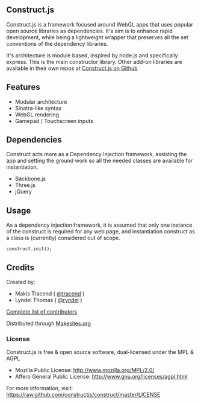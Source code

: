 ## Construct.js

Construct.js is a framework  focused around WebGL apps that uses popular open source libraries as dependencies. It's aim is to enhance rapid development, while being a lightweight wrapper that preserves all the set conventions of the dependency libraries.

It's architecture is module based, inspired by node.js and specifically express. This is the main constructor library. Other add-on libraries are available in their own repos at [Construct.js on Github](http://github.com/constructjs)


## Features

* Modular architecture
* Sinatra-like syntax
* WebGL rendering
* Gamepad / Touchscreen inputs


## Dependencies

Construct acts more as a Dependency Injection framework, assisting the app and setting the ground work so all the needed classes are available for instantiation.

* Backbone.js
* Three.js
* jQuery

## Usage

As a dependency injection framework, it is assumed that only one instance of the construct is required for any web page, and instantiation construct as a class is (currently) considered out of scope.
```
construct.init();

```




## Credits

Created by:
* Makis Tracend ( [@tracend](http://github.com/tracend) )
* Lyndel Thomas ( [@ryndel](http://github.com/ryndel) )

[Complete list of contributors](https://github.com/constructjs/construct/graphs/contributors)


Distributed through [Makesites.org](http://makesites.org)

### License

Construct.js is free & open source software, dual-licensed under the MPL & AGPL

* Mozilla Public License: http://www.mozilla.org/MPL/2.0/
* Affero General Public License: http://www.gnu.org/licenses/agpl.html

For more information, visit: https://raw.github.com/constructjs/construct/master/LICENSE
